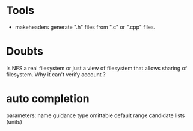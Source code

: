 # Tools
* makeheaders   generate ".h" files from ".c" or ".cpp" files.

# Doubts
Is NFS a real filesystem or just a view of filesystem that allows sharing of filesystem. Why it can't verify account ?
# auto completion
parameters:
    name
    guidance
    type
    omittable
    default
    range
    candidate lists (units)
